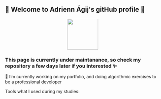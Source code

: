 ## :ribbon: Welcome to Adrienn Ágij's gitHub profile :ribbon:

<div id="header" align="center">
  <img src="https://media.giphy.com/media/M9gbBd9nbDrOTu1Mqx/giphy.gif" width="100"/>
</div>

### This page is currently under maintanance, so check my repository a few days later if you interested :sparkles:

🔭 I’m currently working on my portfolio, and doing algorithmic exercises to be a professional developer

Tools what I used during my studies: 



